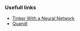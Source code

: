 ### Usefull links

* [Tinker With a Neural Network](playground.tensorflow.org)
* [Quandl](www.quandl.com)
